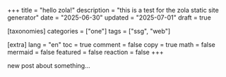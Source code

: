 +++
title = "hello zola!"
description = "this is a test for the zola static site generator"
date = "2025-06-30"
updated = "2025-07-01"
draft = true

[taxonomies]
categories = ["one"]
tags = ["ssg", "web"]

[extra]
lang = "en"
toc = true
comment = false
copy = true
math = false
mermaid = false
featured = false
reaction = false
+++

new post about something...